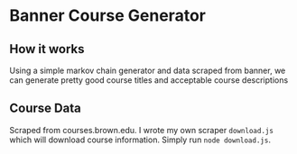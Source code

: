 # Banner Course Generator

## How it works
Using a simple markov chain generator and data scraped from banner, we can generate pretty good course titles and acceptable course descriptions

## Course Data
Scraped from courses.brown.edu. I wrote my own scraper `download.js` which will download course information. Simply run `node download.js`.
